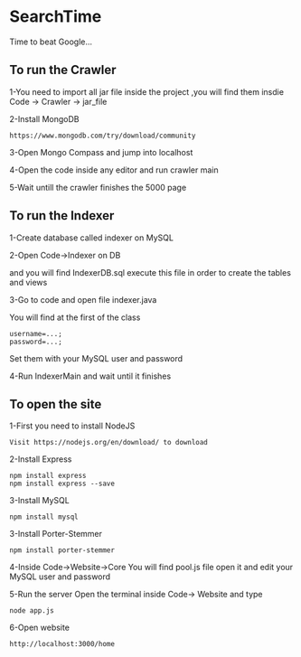# SearchTime
Time to beat Google...

## To run the Crawler
1-You need to import all jar file inside the project ,you will find them insdie 
Code -> Crawler -> jar_file

2-Install MongoDB
```shell
https://www.mongodb.com/try/download/community
```
3-Open Mongo Compass and jump into localhost

4-Open the code inside any editor and run crawler main

5-Wait untill the crawler finishes the 5000 page

## To run the Indexer
1-Create database called indexer on MySQL

2-Open Code->Indexer on DB 

and you will find IndexerDB.sql execute this file in order to create the tables and views

3-Go to code and open file indexer.java 

You will find at the first of the class 
```shell
username=...;
password=...;
```
Set them with your MySQL user and password

4-Run IndexerMain and wait until it finishes



## To open the site
1-First you need to install NodeJS

```shell
Visit https://nodejs.org/en/download/ to download
```

2-Install Express

```shell
npm install express
npm install express --save
```

3-Install MySQL

```shell
npm install mysql
```

3-Install Porter-Stemmer
```shell
npm install porter-stemmer
```
4-Inside Code->Website->Core 
You will find pool.js file open it and edit your MySQL user and password

5-Run the server
Open the terminal inside  Code-> Website  and type
```shell
node app.js
```
6-Open website
```shell
http://localhost:3000/home
```

